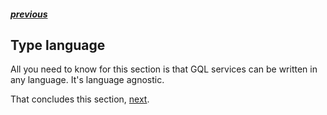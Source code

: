 ##### [previous][previous]

## Type language

All you need to know for this section is that GQL services can be written in any language. It's language agnostic.

That concludes this section, [next][next].

[previous]: ./type-system.md
[next]: ./object-types-and-fields.md
